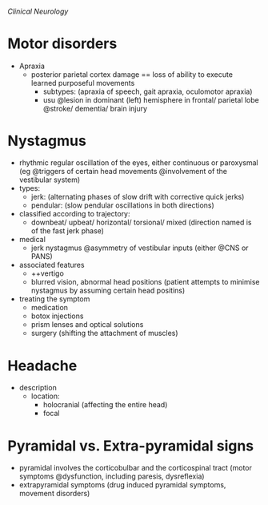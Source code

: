 ###### Clinical Neurology

# Motor disorders
- Apraxia
    + posterior parietal cortex damage == loss of ability to execute learned purposeful movements
        * subtypes: (apraxia of speech, gait apraxia, oculomotor apraxia)
        * usu @lesion in dominant (left) hemisphere in frontal/ parietal lobe @stroke/ dementia/ brain injury

# Nystagmus
- rhythmic regular oscillation of the eyes, either continuous or paroxysmal (eg @triggers of certain head movements @involvement of the vestibular system)
- types:
    + jerk: (alternating phases of slow drift with corrective quick jerks)
    + pendular: (slow pendular oscillations in both directions)
- classified according to trajectory:
    + downbeat/ upbeat/ horizontal/ torsional/ mixed (direction named is of the fast jerk phase)
- medical
    + jerk nystagmus @asymmetry of vestibular inputs (either @CNS or PANS)
- associated features
    + ++vertigo 
    + blurred vision, abnormal head positions (patient attempts to minimise nystagmus by assuming certain head positins)
- treating the symptom  
    + medication
    + botox injections
    + prism lenses and optical solutions
    + surgery (shifting the attachment of muscles)

# Headache
- description  
    + location:
        * holocranial (affecting the entire head)
        * focal 

# Pyramidal vs. Extra-pyramidal signs
- pyramidal involves the corticobulbar and the corticospinal tract (motor symptoms @dysfunction, including paresis, dysreflexia)
- extrapyramidal symptoms (drug induced pyramidal symptoms, movement disorders)